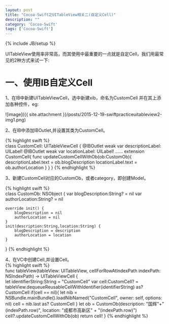 ```yaml
---
layout: post
title: "Cocoa-Swift之UITableView相关二(自定义Cell)"
description: ""
category: 'Cocoa-Swift'
tags: ['Cocoa-Swift']
---
```

{% include JB/setup %}

UITableView使用率非常高，而其使用中最重要的一点就是自定Cell，我们用最常见的2种方式来试一下: 

<!--more-->

# 一、使用IB自定义Cell   
1、在IB中新建UITableViewCell，选中新建xib，命名为CustomCell 并在其上添加各种控件，eg: 

![image]({{ site.attachment }}/posts/2015-12-19-swiftpracticeuitableview2-img1.png)

2、在IB中添加IBOutlet,并设置其类为CustomCell。

{% highlight swift %}   
class CustomCell: UITableViewCell {
    @IBOutlet weak var descriptionLabel: UILabel!
    @IBOutlet weak var locationLabel: UILabel!
    ......
	extension CustomCell{
	    func updateCustomCellWithOb(ob:CustomOb){
	        descriptionLabel.text = ob.blogDescription
	        locationLabel.text = ob.authorLocation
	    }
	}
}
{% endhighlight %}   

3、新建CustomCell对应的CustomOb，或者category，即创建Model。

{% highlight swift %}   
class CustomOb: NSObject {
    var blogDescription:String? = nil
    var authorLocation:String? = nil
    
    override init() {
        blogDescription = nil
        authorLocation = nil
    }
    init(description:String,location:String) {
        blogDescription = description
        authorLocation = location
    }
}
{% endhighlight %}   


4、在VC中创建Cell,并设置Cell。  
{% highlight swift %}   
func tableView(tableView: UITableView, cellForRowAtIndexPath indexPath: NSIndexPath) -> UITableViewCell {        
    let identifierString:String = "CustomCell"
    var cell:CustomCell? = tableView.dequeueReusableCellWithIdentifier(identifierString) as? CustomCell
    if(cell == nil){
        let nib = NSBundle.mainBundle().loadNibNamed("CustomCell", owner: self, options: nil)
        cell = nib.last as? CustomCell
    }
    let ob = CustomOb(description: "国辉"+"\(indexPath.row)", location: "成都市高新区" + "\(indexPath.row)")
    cell?.updateCustomCellWithOb(ob)
    return cell!
}
{% endhighlight %}   







